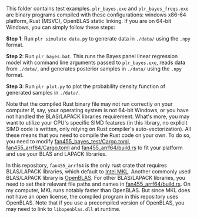 This folder contains test examples. `plr_bayes.exe` and `plr_bayes_freqs.exe` are binary programs compiled with these configurations: windows x86-64 platform, Rust (MSVC), OpenBLAS static linking. If you are on 64-bit Windows, you can simply follow these steps: 

**Step 1**: Run `plr simulate data.py` to generate data in `./data/` using the `.npy` format.

**Step 2**: Run `plr_bayes.bat`. This runs the Bayes panel linear regression model with command line arguments passed to `plr_bayes.exe`, reads data from `./data/`, and generates posterior samples in `./data/` using the `.npy` format.

**Step 3**: Run `plr plot.py` to plot the probability density function of generated samples in `./data/`.

Note that the compiled Rust binary file may not run correctly on your computer if, say, your operating system is not 64-bit Windows, or you have not handled the BLAS/LAPACK libraries requirement. What's more, you may want to utilize your CPU's specific SIMD features (in this library, no explicit SIMD code is written, only relying on Rust compiler's auto-vectorization). All these means that you need to compile the Rust code on your own. To do so, you need to modify [fan455_bayes_test/Cargo.toml](../Cargo.toml), [fan455_arrf64/Cargo.toml](../src/fan455_arrf64/Cargo.toml) and [fan455_arrf64/build.rs](../src/fan455_arrf64/build.rs) to fit your platform and use your BLAS and LAPACK libraries. 

In this repository, `fan455_arrf64` is the only rust crate that requires BLAS/LAPACK libraries, which default to [Intel MKL](https://www.intel.com/content/www/us/en/developer/tools/oneapi/base-toolkit-download.html). Another commonly used BLAS/LAPACK library is [OpenBLAS](https://github.com/OpenMathLib/OpenBLAS). For other BLAS/LAPACK libraries, you need to set their relevant file paths and names in [fan455_arrf64/build.rs](../src/fan455_arrf64/build.rs). On my computer, MKL runs notably faster than OpenBLAS. But since MKL does not have an open license, the compiled program in this repository uses OpenBLAS. Note that if you use a precompiled version of OpenBLAS, you may need to link to `libopenblas.dll` at runtime.
